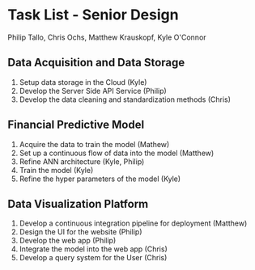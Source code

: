 # Task List - Senior Design

Philip Tallo, Chris Ochs, Matthew Krauskopf, Kyle O'Connor



## Data Acquisition and Data Storage

1. Setup data storage in the Cloud (Kyle)
2. Develop the Server Side API Service (Philip)
3. Develop the data cleaning and standardization methods (Chris)



## Financial Predictive Model

1. Acquire the data to train the model (Mathew)
2. Set up a continuous flow of data into the model (Matthew)
3. Refine ANN architecture (Kyle, Philip)
4. Train the model (Kyle)
5. Refine the hyper parameters of the model (Kyle)



## Data Visualization Platform

1. Develop a continuous integration pipeline for deployment (Matthew)
2. Design the UI for the website (Philip)
3. Develop the web app (Philip)
4. Integrate the model into the web app (Chris)
5. Develop a query system for the User (Chris)